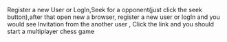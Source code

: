Register a new User or LogIn,Seek for a opponent(just click the seek button),after that open new a browser,
register a new user or logIn and you would see Invitation from the another user ,
Click the link and you should start a multiplayer chess game
